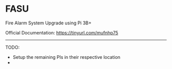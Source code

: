 # FASU
Fire Alarm System Upgrade using Pi 3B+

Official Documentation: https://tinyurl.com/mufnhp75

----------------------
TODO: 
* Setup the remaining PIs in their respective location
* 

